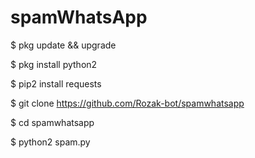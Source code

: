 # spamWhatsApp

$ pkg update && upgrade

$ pkg install python2

$ pip2 install requests

$ git clone https://github.com/Rozak-bot/spamwhatsapp

$ cd spamwhatsapp

$ python2 spam.py
